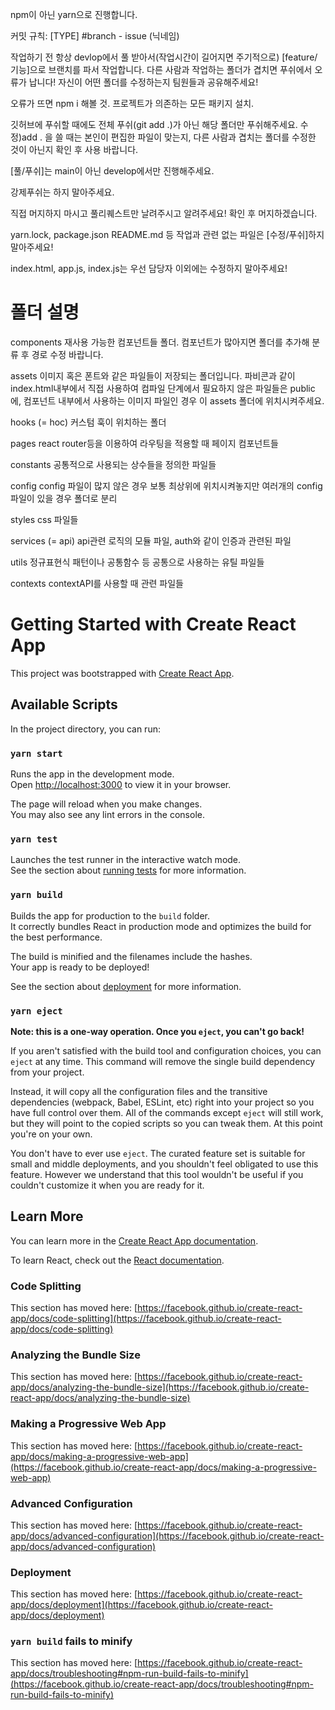 npm이 아닌 yarn으로 진행합니다.

커밋 규칙: [TYPE] #branch - issue (닉네임)

작업하기 전 항상 devlop에서 풀 받아서(작업시간이 길어지면 주기적으로)
[feature/기능]으로 브랜치를 파서 작업합니다.
다른 사람과 작업하는 폴더가 겹치면 푸쉬에서 오류가 납니다!
자신이 어떤 폴더를 수정하는지 팀원들과 공유해주세요!

오류가 뜨면 npm i 해볼 것. 프로젝트가 의존하는 모든 패키지 설치.

깃허브에 푸쉬할 때에도 전체 푸쉬(git add .)가 아닌
해당 폴더만 푸쉬해주세요.
수정)add . 을 쓸 때는 본인이 편집한 파일이 맞는지, 다른 사람과 겹치는 폴더를 수정한 것이 아닌지 확인 후 사용 바랍니다.

[풀/푸쉬]는 main이 아닌 develop에서만 진행해주세요.

강제푸쉬는 하지 말아주세요.

직접 머지하지 마시고 풀리퀘스트만 날려주시고 알려주세요! 확인 후 머지하겠습니다.

yarn.lock, package.json README.md 등 작업과 관련 없는 파일은 [수정/푸쉬]하지 말아주세요!

index.html, app.js, index.js는 우선 담당자 이외에는 수정하지 말아주세요!

# 폴더 설명

components
재사용 가능한 컴포넌트들 폴더.
컴포넌트가 많아지면 폴더를 추가해 분류 후
경로 수정 바랍니다.

assets
이미지 혹은 폰트와 같은 파일들이 저장되는 폴더입니다.
파비콘과 같이 index.html내부에서 직접 사용하여 컴파일 단계에서 필요하지 않은 파일들은 public에,
컴포넌트 내부에서 사용하는 이미지 파일인 경우 이 assets 폴더에 위치시켜주세요.

hooks (= hoc)
커스텀 훅이 위치하는 폴더

pages
react router등을 이용하여 라우팅을 적용할 때 페이지 컴포넌트들

constants
공통적으로 사용되는 상수들을 정의한 파일들

config
config 파일이 많지 않은 경우 보통 최상위에 위치시켜놓지만 여러개의 config 파일이 있을 경우 폴더로 분리

styles
css 파일들

services (= api)
api관련 로직의 모듈 파일, auth와 같이 인증과 관련된 파일

utils
정규표현식 패턴이나 공통함수 등 공통으로 사용하는 유틸 파일들

contexts
contextAPI를 사용할 때 관련 파일들

# Getting Started with Create React App

This project was bootstrapped with [Create React App](https://github.com/facebook/create-react-app).

## Available Scripts

In the project directory, you can run:

### `yarn start`

Runs the app in the development mode.\
Open [http://localhost:3000](http://localhost:3000) to view it in your browser.

The page will reload when you make changes.\
You may also see any lint errors in the console.

### `yarn test`

Launches the test runner in the interactive watch mode.\
See the section about [running tests](https://facebook.github.io/create-react-app/docs/running-tests) for more information.

### `yarn build`

Builds the app for production to the `build` folder.\
It correctly bundles React in production mode and optimizes the build for the best performance.

The build is minified and the filenames include the hashes.\
Your app is ready to be deployed!

See the section about [deployment](https://facebook.github.io/create-react-app/docs/deployment) for more information.

### `yarn eject`

**Note: this is a one-way operation. Once you `eject`, you can't go back!**

If you aren't satisfied with the build tool and configuration choices, you can `eject` at any time. This command will remove the single build dependency from your project.

Instead, it will copy all the configuration files and the transitive dependencies (webpack, Babel, ESLint, etc) right into your project so you have full control over them. All of the commands except `eject` will still work, but they will point to the copied scripts so you can tweak them. At this point you're on your own.

You don't have to ever use `eject`. The curated feature set is suitable for small and middle deployments, and you shouldn't feel obligated to use this feature. However we understand that this tool wouldn't be useful if you couldn't customize it when you are ready for it.

## Learn More

You can learn more in the [Create React App documentation](https://facebook.github.io/create-react-app/docs/getting-started).

To learn React, check out the [React documentation](https://reactjs.org/).

### Code Splitting

This section has moved here: [https://facebook.github.io/create-react-app/docs/code-splitting](https://facebook.github.io/create-react-app/docs/code-splitting)

### Analyzing the Bundle Size

This section has moved here: [https://facebook.github.io/create-react-app/docs/analyzing-the-bundle-size](https://facebook.github.io/create-react-app/docs/analyzing-the-bundle-size)

### Making a Progressive Web App

This section has moved here: [https://facebook.github.io/create-react-app/docs/making-a-progressive-web-app](https://facebook.github.io/create-react-app/docs/making-a-progressive-web-app)

### Advanced Configuration

This section has moved here: [https://facebook.github.io/create-react-app/docs/advanced-configuration](https://facebook.github.io/create-react-app/docs/advanced-configuration)

### Deployment

This section has moved here: [https://facebook.github.io/create-react-app/docs/deployment](https://facebook.github.io/create-react-app/docs/deployment)

### `yarn build` fails to minify

This section has moved here: [https://facebook.github.io/create-react-app/docs/troubleshooting#npm-run-build-fails-to-minify](https://facebook.github.io/create-react-app/docs/troubleshooting#npm-run-build-fails-to-minify)
